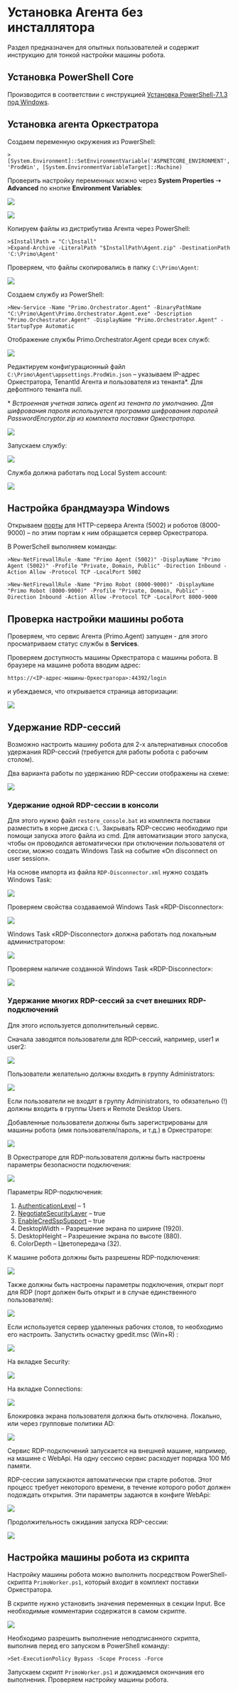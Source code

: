 # Установка Агента без инсталлятора
Раздел предназначен для опытных пользователей и содержит инструкцию для тонкой настройки машины робота. 

## Установка PowerShell Core
Производится в соответствии с инструкцией [Установка PowerShell-7.1.3 под Windows](https://docs.primo-rpa.ru/primo-rpa/orchestrator/deployment/windows/powershell-install).

## Установка агента Оркестратора
Создаем переменную окружения из PowerShell:
```
> [System.Environment]::SetEnvironmentVariable('ASPNETCORE_ENVIRONMENT', 'ProdWin', [System.EnvironmentVariableTarget]::Machine)
```
Проверить настройку переменных можно через **System Properties ➝ Advanced** по кнопке **Environment Variables**:

![](<../../../../.gitbook/assets/robot-machine-without-istaller-1.png>)

![](<../../../../.gitbook/assets/robot-machine-without-istaller-2.png>)

Копируем файлы из дистрибутива Агента через PowerShell:
```
>$InstallPath = "C:\Install" 
>Expand-Archive -LiteralPath "$InstallPath\Agent.zip" -DestinationPath 'C:\Primo\Agent'
```
Проверяем, что файлы скопировались в папку `C:\Primo\Agent`:
  
![](<../../../../.gitbook/assets/robot-machine-without-istaller-3.png>)

Создаем службу из PowerShell:
```
>New-Service -Name "Primo.Orchestrator.Agent" -BinaryPathName "C:\Primo\Agent\Primo.Orchestrator.Agent.exe" -Description "Primo.Orchestrator.Agent" -DisplayName "Primo.Orchestrator.Agent" -StartupType Automatic
```
Отображение службы Primo.Orchestrator.Agent среди всех служб:

![](<../../../../.gitbook/assets/robot-machine-without-istaller-4.png>)

Редактируем конфигурационный файл `C:\Primo\Agent\appsettings.ProdWin.json` – указываем IP-адрес Оркестратора, TenantId Агента и пользователя из тенанта\*. Для дефолтного тенанта null.

\* *Встроенная учетная запись agent из тенанта по умолчанию. Для шифрования пароля используется программа шифрования паролей PasswordEncryptor.zip из комплекта поставки Оркестратора.*

![](<../../../../.gitbook/assets/robot-machine-without-istaller-5.png>)

Запускаем службу:

![](<../../../../.gitbook/assets/robot-machine-without-istaller-6.png>)

Служба должна работать под Local System account:

![](<../../../../.gitbook/assets/robot-machine-without-istaller-7.png>)

## Настройка брандмауэра Windows
Открываем [порты](https://docs.primo-rpa.ru/primo-rpa/orchestrator/ports) для HTTP-сервера Агента (5002) и роботов (8000-9000) – по этим портам к ним обращается сервер Оркестратора.

В PowerSchell выполняем команды:
```
>New-NetFirewallRule -Name "Primo Agent (5002)" -DisplayName "Primo Agent (5002)" -Profile "Private, Domain, Public" -Direction Inbound -Action Allow -Protocol TCP -LocalPort 5002

>New-NetFirewallRule -Name "Primo Robot (8000-9000)" -DisplayName "Primo Robot (8000-9000)" -Profile "Private, Domain, Public" -Direction Inbound -Action Allow -Protocol TCP -LocalPort 8000-9000
```

## Проверка настройки машины робота
Проверяем, что сервис Агента (Primo.Agent) запущен - для этого просматриваем статус службы в **Services**.

Проверяем доступность машины Оркестратора с машины робота. В браузере на машине робота вводим адрес:
```
https://<IP-адрес-машины-Оркестратора>:44392/login
```
и убеждаемся, что открывается страница авторизации:

![](<../../../../.gitbook/assets/robot-machine-without-istaller-8.png>)


## Удержание RDP-сессий 
Возможно настроить машину робота для 2-х альтернативных способов удержания RDP-сессий (требуется для работы робота с рабочим столом).

Два варианта работы по удержанию RDP-сессии отображены на схеме:

![](<../../../../.gitbook/assets/robot-machine-without-istaller-9.png>)

### Удержание одной RDP-сессии в консоли
Для этого нужно файл `restore_console.bat` из комплекта поставки разместить в корне диска `C:\`. Закрывать RDP-сессию необходимо при помощи запуска этого файла из cmd. Для автоматизации этого запуска, чтобы он проводился автоматически при отключении пользователя от сессии, можно создать Windows Task на событие «On disconnect on user session».

На основе импорта из файла `RDP-Disconnector.xml` нужно создать Windows Task:

![](<../../../../.gitbook/assets/robot-machine-without-istaller-10.png>)

Проверяем свойства создаваемой Windows Task «RDP-Disconnector»:

![](<../../../../.gitbook/assets/robot-machine-without-istaller-11.png>)

Windows Task «RDP-Disconnector» должна работать под локальным администратором:

![](<../../../../.gitbook/assets/robot-machine-without-istaller-12.png>)

Проверяем наличие созданной Windows Task «RDP-Disconnector»:

![](<../../../../.gitbook/assets/robot-machine-without-istaller-13.png>)

### Удержание многих RDP-сессий за счет внешних RDP-подключений

Для этого используется дополнительный сервис. 

Сначала заводятся пользователи для RDP-сессий, например, user1 и user2: 

![](<../../../../.gitbook/assets/robot-machine-without-istaller-14.png>)

Пользователи желательно должны входить в группу Administrators:

![](<../../../../.gitbook/assets/robot-machine-without-istaller-15.png>)

Если пользователи не входят в группу Administrators, то обязательно (!) должны входить в группы Users и Remote Desktop Users.

Добавленные пользователи должны быть зарегистрированы для машины робота (имя пользователя/пароль, и т.д.) в Оркестраторе:

![](<../../../../.gitbook/assets/robot-machine-without-istaller-16.png>)

В Оркестраторе для RDP-пользователя должны быть настроены параметры безопасности подключения:

![](<../../../../.gitbook/assets/robot-machine-without-istaller-17.png>)

Параметры RDP-подключения:
1. [AuthenticationLevel](https://docs.microsoft.com/en-us/windows/win32/termserv/imsrdpclientadvancedsettings4-authenticationlevel) – 1 
2. [NegotiateSecurityLayer](https://docs.microsoft.com/en-us/windows/win32/termserv/imsrdpclientnonscriptable3-negotiatesecuritylayer) – true
3. [EnableCredSspSupport](https://docs.microsoft.com/en-us/windows/win32/termserv/imsrdpclientadvancedsettings6-enablecredsspsupport) – true
4. DesktopWidth – Разрешение экрана по ширине (1920).
5. DesktopHeight – Разрешение экрана по высоте (880).
6. ColorDepth – Цветопередача (32).

К машине робота должны быть разрешены RDP-подключения:

![](<../../../../.gitbook/assets/robot-machine-without-istaller-18.png>)

Также должны быть настроены параметры подключения, открыт порт для RDP (порт должен быть открыт и в случае единственного пользователя):

![](<../../../../.gitbook/assets/robot-machine-without-istaller-19(2).png>)

Если используется сервер удаленных рабочих столов, то необходимо его настроить. Запустить оснастку gpedit.msc (Win+R) :

![](<../../../../.gitbook/assets/robot-machine-without-istaller-20.png>)

На вкладке Security:

![](<../../../../.gitbook/assets/robot-machine-without-istaller-21.png>)

На вкладке Connections:

![](<../../../../.gitbook/assets/robot-machine-without-istaller-22.png>)

Блокировка экрана пользователя должна быть отключена. Локально, или через групповые политики AD:

![](<../../../../.gitbook/assets/robot-machine-without-istaller-23.png>)

Сервис RDP-подключений запускается на внешней машине, например, на машине с WebApi. На одну сессию сервис расходует порядка 100 Мб памяти.

RDP-сессии запускаются автоматически при старте роботов. Этот процесс требует некоторого времени, в течение которого робот должен подождать открытия. Эти параметры задаются в конфиге WebApi:

![](<../../../../.gitbook/assets/robot-machine-without-istaller-24.png>)

Продолжительность ожидания запуска RDP-сессии:

![](<../../../../.gitbook/assets/robot-machine-without-istaller-25.png>)

## Настройка машины робота из скрипта

Настройку машины робота можно выполнить посредством PowerShell-скрипта `PrimoWorker.ps1`, который входит в комплект поставки Оркестратора. 

В скрипте нужно установить значения переменных в секции Input. Все необходимые комментарии содержатся в самом скрипте.

![](<../../../../.gitbook/assets/robot-machine-without-istaller-26.png>)

Необходимо разрешить выполнение неподписанного скрипта, выполнив перед его запуском в PowerShell команду:
```
>Set-ExecutionPolicy Bypass -Scope Process -Force
```
Запускаем скрипт `PrimoWorker.ps1` и дожидаемся окончания его выполнения. Проверяем настройку машины робота.




